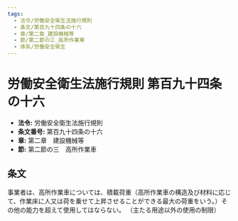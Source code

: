 ```yaml
---
tags:
  - 法令/労働安全衛生法施行規則
  - 条文/第百九十四条の十六
  - 章/第二章_建設機械等
  - 節/第二節の三_高所作業車
  - 体系/労働安全衛生
---
```

# 労働安全衛生法施行規則 第百九十四条の十六

- **法令:** 労働安全衛生法施行規則
- **条文番号:** 第百九十四条の十六
- **章:** 第二章　建設機械等
- **節:** 第二節の三　高所作業車

## 条文
事業者は、高所作業車については、積載荷重（高所作業車の構造及び材料に応じて、作業床に人又は荷を乗せて上昇させることができる最大の荷重をいう。）その他の能力を超えて使用してはならない。
（主たる用途以外の使用の制限）

